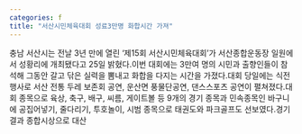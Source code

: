 ```yaml
---
categories: f
title: "서산시민체육대회 성료3만명 화합시간 가져"
---
```

충남 서산시는 전날 3년 만에 열린 ‘제15회 서산시민체육대회’가 서산종합운동장 일원에서 성황리에 개최됐다고 25일 밝혔다.이번 대회에는 3만여 명의 시민과 출향인들이 참석해 그동안 갈고 닦은 실력을 뽐내고 화합을 다지는 시간을 가졌다.대회 당일에는 식전 행사로 서산 전통 두레 보존회 공연, 운산면 풍물단공연, 댄스스포츠 공연이 펼쳐졌다.대회 종목으로 육상, 축구, 배구, 씨름, 게이트볼 등 9개의 경기 종목과 민속종목인 바구니에 공집어넣기, 줄다리기, 투호놀이, 시범 종목으로 태권도와 파크골프도 선보였다.경기결과 종합시상으로 대산